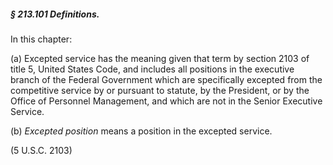 ##### § 213.101 Definitions. #####

In this chapter:

(a) Excepted service has the meaning given that term by section 2103 of title 5, United States Code, and includes all positions in the executive branch of the Federal Government which are specifically excepted from the competitive service by or pursuant to statute, by the President, or by the Office of Personnel Management, and which are not in the Senior Executive Service.

(b) *Excepted position* means a position in the excepted service.

(5 U.S.C. 2103)